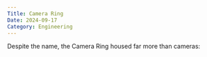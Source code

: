 ```yaml
---
Title: Camera Ring
Date: 2024-09-17
Category: Engineering
---
```


Despite the name, the Camera Ring housed far more than cameras:
